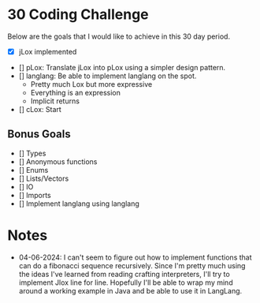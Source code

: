 # 30 Coding Challenge
Below are the goals that I would like to achieve in this 30 day period.
- [x] jLox implemented
- [] pLox: Translate jLox into pLox using a simpler design pattern.
- [] langlang: Be able to implement langlang on the spot.
    - Pretty much Lox but more expressive
    - Everything is an expression
    - Implicit returns
- [] cLox: Start

## Bonus Goals
- [] Types
- [] Anonymous functions
- [] Enums
- [] Lists/Vectors
- [] IO
- [] Imports
- [] Implement langlang using langlang

# Notes
- 04-06-2024: I can't seem to figure out how to implement functions that can do a fibonacci sequence recursively. Since I'm pretty much using the ideas I've learned from reading crafting interpreters, I'll try to implement Jlox line for line. Hopefully I'll be able to wrap my mind around a working example in Java and be able to use it in LangLang.

